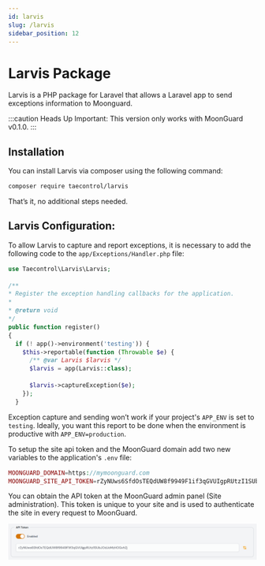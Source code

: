 ```yaml
---
id: larvis
slug: /larvis
sidebar_position: 12
---
```


# Larvis Package

Larvis is a PHP package for Laravel that allows a Laravel app to send
exceptions information to Moonguard.

:::caution Heads Up
Important: This version only works with MoonGuard v0.1.0.
:::

## Installation

You can install Larvis via composer using the following command:

```bash
composer require taecontrol/larvis
```

That’s it, no additional steps needed.

## Larvis Configuration:

To allow Larvis to capture and report exceptions, it is necessary to add the
following code to the `app/Exceptions/Handler.php` file:

```php
use Taecontrol\Larvis\Larvis;

/**
* Register the exception handling callbacks for the application.
*
* @return void
*/
public function register()
{
  if (! app()->environment('testing')) {
    $this->reportable(function (Throwable $e) {
      /** @var Larvis $larvis */
      $larvis = app(Larvis::class);

      $larvis->captureException($e);
    });
  }
```

Exception capture and sending won’t work if your project's `APP_ENV` is set to
`testing`. Ideally, you want this report to be done when the environment is
productive with `APP_ENV=production`.

To setup the site api token and the MoonGuard domain add two new variables to
the application's `.env` file:

```php
MOONGUARD_DOMAIN=https://mymoonguard.com
MOONGUARD_SITE_API_TOKEN=rZyNUws6SfdOsTEQdUW8f9949F1if3qGVUIgpRUtzI1SUbJOdJoMzHOGvhZj
```

You can obtain the API token at the MoonGuard admin panel (Site administration).
This token is unique to your site and is used to authenticate the site in every
request to MoonGuard.

![token api](./larvis/img/token-api.png)




